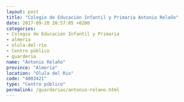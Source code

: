 ```yaml
---
layout: post
title: "Colegio de Educación Infantil y Primaria Antonio Relaño"
date: 2017-09-20 20:57:05 +0200
categories:
- Colegio de Educación Infantil y Primaria
- almeria
- olula-del-rio
- Centro público
- guarderia
name: "Antonio Relaño"
province: "Almería"
location: "Olula del Rio"
code: "4003421"
type: "Centro público"
permalink: /guarderias/antonio-relano.html
---
```

